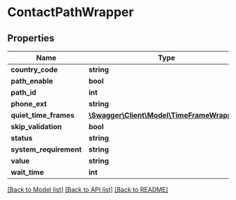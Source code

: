 # ContactPathWrapper

## Properties
Name | Type | Description | Notes
------------ | ------------- | ------------- | -------------
**country_code** | **string** |  | [optional] 
**path_enable** | **bool** |  | [optional] 
**path_id** | **int** |  | [optional] 
**phone_ext** | **string** |  | [optional] 
**quiet_time_frames** | [**\Swagger\Client\Model\TimeFrameWrapper[]**](TimeFrameWrapper.md) |  | [optional] 
**skip_validation** | **bool** |  | [optional] 
**status** | **string** |  | [optional] 
**system_requirement** | **string** |  | [optional] 
**value** | **string** |  | [optional] 
**wait_time** | **int** |  | [optional] 

[[Back to Model list]](../README.md#documentation-for-models) [[Back to API list]](../README.md#documentation-for-api-endpoints) [[Back to README]](../README.md)


